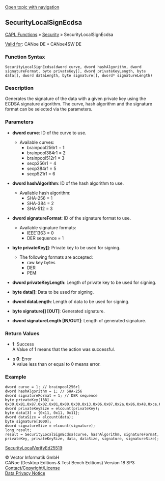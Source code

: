 [Open topic with navigation](../../../../../CANoeDEFamily.htm#Topics/CAPLFunctions/Security/Functions/CAPLfunctionSecurityLocalSignEcdsa.md)

## SecurityLocalSignEcdsa

[CAPL Functions](../../CAPLfunctions.md) » [Security](../CAPLFunctionsSecurityOverview.md) » SecurityLocalSignEcdsa

[Valid for](../../../Shared/FeatureAvailability.md): CANoe DE • CANoe4SW DE

### Function Syntax

`SecurityLocalSignEcdsa(dword curve, dword hashAlgorithm, dword signatureFormat, byte privateKey[], dword privateKeyLength, byte data[], dword dataLength, byte signature[], dword* signatureLength)`

### Description

Generates the signature of the data with a given private key using the ECDSA signature algorithm. The curve, hash algorithm and the signature format can be selected via the parameters.

### Parameters

- **dword curve**: ID of the curve to use.
  - Available curves:
    - brainpool256r1 = 1
    - brainpool384r1 = 2
    - brainpool512r1 = 3
    - secp256r1 = 4
    - secp384r1 = 5
    - secp521r1 = 6

- **dword hashAlgorithm**: ID of the hash algorithm to use.
  - Available hash algorithm:
    - SHA-256 = 1
    - SHA-384 = 2
    - SHA-512 = 3

- **dword signatureFormat**: ID of the signature format to use.
  - Available signature formats:
    - IEEE1363 = 0
    - DER sequence = 1

- **byte privateKey[]**: Private key to be used for signing.
  - The following formats are accepted:
    - raw key bytes
    - DER
    - PEM

- **dword privateKeyLength**: Length of private key to be used for signing.

- **byte data[]**: Data to be used for signing.

- **dword dataLength**: Length of data to be used for signing.

- **byte signature[] [OUT]**: Generated signature.

- **dword signatureLength [IN/OUT]**: Length of generated signature.

### Return Values

- **1**: Success  
  A Value of 1 means that the action was successful.

- **≤ 0**: Error  
  A value less than or equal to 0 means error.

### Example

```plaintext
dword curve = 1; // brainpool256r1
dword hashAlgorithm = 1; // SHA-256
dword signatureFormat = 1; // DER sequence
byte privateKey[138] = 0x30,0x81,0x87,0x02,0x01,0x00,0x30,0x13,0x06,0x07,0x2a,0x86,0x48,0xce,0x3d,0x02,0x01,0x06,0x08,0x2a,0x86,0x48,0xce,0x3d,0x03,0x01,0x07,0x04,0x6d,0x30,0x6b,0x02,0x01,0x01,0x04,0x20,0x86,0xd6,0x1d,0x9e,0x43,0xfa,0x81,0xf9,0x46,0xad,0xac,0xf2,0x1b,0x14,0x60,0xb9,0xc8,0xb4,0xe6,0x5e,0x99,0x77,0xc7,0x13,0x9d,0x20,0x6c,0x46,0xb3,0x09,0xc8,0xb3,0xa1,0x44,0x03,0x42,0x00,0x04,0xd5,0xc1,0x3a,0xba,0xff,0x54,0x6b,0x36,0xd6,0x61,0x14,0x18,0x42,0x6e,0x55,0xb1,0x8d,0x34,0x71,0xfb,0x58,0xc5,0x36,0x04,0x11,0x91,0xed,0xa7,0x5b,0x45,0xd1,0xfb,0x1d,0xd6,0xa0,0x42,0xae,0x91,0x6b,0x70,0x6d,0x8f,0x9e,0x13,0x7b,0x6e,0xdf,0x5b,0x42,0x3c,0x13,0x02,0x06,0x13,0xb7,0x62,0x0a,0xf6,0x8b,0x7f,0xc8,0x45,0x9f,0x33;
dword privateKeySize = elcount(privateKey);
byte data[3] = {0x11, 0x11, 0x11};
dword dataSize = elcount(data);
byte signature[1000];
dword signatureSize = elcount(signature);
long result;
result = SecurityLocalSignEcdsa(curve, hashAlgorithm, signatureFormat, privateKey, privateKeySize, data, dataSize, signature, signatureSize);
```

[SecurityLocalVerifyEd25519](CAPLfunctionSecurityLocalVerifyEd25519.md)

© Vector Informatik GmbH  
CANoe (Desktop Editions & Test Bench Editions) Version 18 SP3  
[Contact/Copyright/License](../../../Shared/ContactCopyrightLicense.md)  
[Data Privacy Notice](https://www.vector.com/int/en/company/get-info/privacy-policy/)
